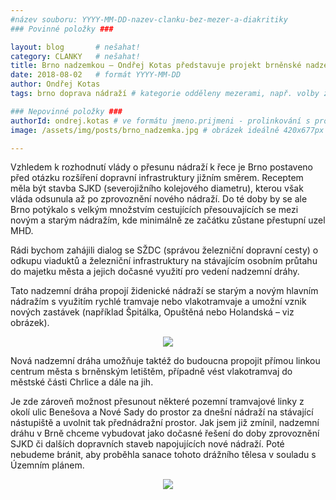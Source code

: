 ```yaml
---
#název souboru: YYYY-MM-DD-nazev-clanku-bez-mezer-a-diakritiky
### Povinné položky ###

layout: blog       # nešahat!
category: CLANKY   # nešahat!
title: Brno nadzemkou – Ondřej Kotas představuje projekt brněnské nadzemní dráhy
date: 2018-08-02   # formát YYYY-MM-DD
author: Ondřej Kotas
tags: brno doprava nádraží # kategorie odděleny mezerami, např. volby zemědělství životní-prostředí piráti (viz https://jihomoravsky.pirati.cz/tags/)

### Nepovinné položky ###
authorId: ondrej.kotas # ve formátu jmeno.prijmeni - prolinkování s profilem přes uid
image: /assets/img/posts/brno_nadzemka.jpg # obrázek ideálně 420x677px minifikovaný přes https://tinypng.com/

---
```


Vzhledem k rozhodnutí vlády o přesunu nádraží k řece je
Brno postaveno před otázku rozšíření dopravní
infrastruktury jižním směrem.
Receptem měla být stavba SJKD (severojižního kolejového
diametru), kterou však vláda odsunula až po zprovoznění
nového nádraží.
Do té doby by se ale Brno potýkalo s velkým množstvím
cestujících přesouvajících se mezi novým a starým
nádražím, kde minimálně ze začátku zůstane přestupní
uzel MHD.

Rádi bychom zahájili dialog se SŽDC (správou železniční dopravní cesty) o odkupu viaduktů a železniční
infrastruktury na stávajícím osobním průtahu do majetku města a jejich dočasné využití pro vedení
nadzemní dráhy.

Tato nadzemní dráha propojí židenické nádraží se starým a novým hlavním nádražím s využitím rychlé
tramvaje nebo vlakotramvaje a umožní vznik nových zastávek (například Špitálka, Opuštěná nebo
Holandská – viz obrázek).

<div style="text-align:center"><a href="https://jihomoravsky.pirati.cz/assets/img/posts/nadzemka_mapa_full.png" target="_blank">
<img src="https://jihomoravsky.pirati.cz/assets/img/posts/nadzemka_mapa_preview.png" style="max-width:100%">
</a></div>

Nová nadzemní dráha umožňuje taktéž do budoucna propojit přímou linkou centrum města s
brněnským letištěm, případně vést vlakotramvaj do městské části Chrlice a dále na jih.

Je zde zároveň možnost přesunout některé pozemní tramvajové linky z okolí ulic Benešova a Nové Sady
do prostor za dnešní nádraží na stávající nástupiště a uvolnit tak přednádražní prostor.
Jak jsem již zmínil, nadzemní dráhu v Brně chceme vybudovat jako dočasné řešení do doby zprovoznění
SJKD či dalších dopravních staveb napojujících nové nádraží. Poté nebudeme bránit, aby proběhla
sanace tohoto drážního tělesa v souladu s Územním plánem.

<div style="text-align:center"><a href="https://jihomoravsky.pirati.cz/assets/img/posts/nadzemka_situace_full.png" target="_blank">
<img src="https://jihomoravsky.pirati.cz/assets/img/posts/nadzemka_situace_preview.png" style="max-width:100%">
</a></div>
